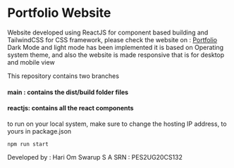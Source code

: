 # Portfolio Website
Website developed using ReactJS for component based building and TailwindCSS for CSS framework, please check the website on  : [Portfolio](https://nyancyanide.github.io/hossa/)
Dark Mode and light mode has been implemented it is based on Operating system theme, and also the website is made responsive that is for desktop and mobile view


This repository contains two branches

#### main : contains the dist/build folder files
#### reactjs: contains all the react components


to run on your local system, make sure to change the hosting IP address, to yours in package.json

    npm run start


Developed by : Hari Om Swarup S A
SRN : PES2UG20CS132
